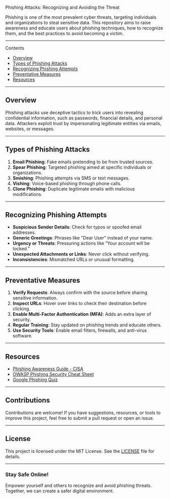 Phishing Attacks: Recognizing and Avoiding the Threat  

Phishing is one of the most prevalent cyber threats, targeting individuals and organizations to steal sensitive data. This repository aims to raise awareness and educate users about phishing techniques, how to recognize them, and the best practices to avoid becoming a victim.  

---

  Contents 
- [Overview](#overview)  
- [Types of Phishing Attacks](#types-of-phishing-attacks)  
- [Recognizing Phishing Attempts](#recognizing-phishing-attempts)  
- [Preventative Measures](#preventative-measures)  
- [Resources](#resources)  

---

## **Overview**  
Phishing attacks use deceptive tactics to trick users into revealing confidential information, such as passwords, financial details, and personal data. Attackers exploit trust by impersonating legitimate entities via emails, websites, or messages.

---

## **Types of Phishing Attacks**  
1. **Email Phishing**: Fake emails pretending to be from trusted sources.  
2. **Spear Phishing**: Targeted phishing aimed at specific individuals or organizations.  
3. **Smishing**: Phishing attempts via SMS or text messages.  
4. **Vishing**: Voice-based phishing through phone calls.  
5. **Clone Phishing**: Duplicate legitimate emails with malicious modifications.  

---

## **Recognizing Phishing Attempts**  
- **Suspicious Sender Details**: Check for typos or spoofed email addresses.  
- **Generic Greetings**: Phrases like "Dear User" instead of your name.  
- **Urgency or Threats**: Pressuring actions like “Your account will be locked.”  
- **Unexpected Attachments or Links**: Never click without verifying.  
- **Inconsistencies**: Mismatched URLs or unusual formatting.  

---

## **Preventative Measures**  
1. **Verify Requests**: Always confirm with the source before sharing sensitive information.  
2. **Inspect URLs**: Hover over links to check their destination before clicking.  
3. **Enable Multi-Factor Authentication (MFA)**: Adds an extra layer of security.  
4. **Regular Training**: Stay updated on phishing trends and educate others.  
5. **Use Security Tools**: Enable email filters, firewalls, and anti-virus software.  

---

## **Resources**  
- [Phishing Awareness Guide - CISA](https://www.cisa.gov/uscert/ncas/tips/ST04-014)  
- [OWASP Phishing Security Cheat Sheet](https://cheatsheetseries.owasp.org/cheatsheets/Phishing_Security_Cheat_Sheet.html)  
- [Google Phishing Quiz](https://phishingquiz.withgoogle.com/)  

---

## **Contributions**  
Contributions are welcome! If you have suggestions, resources, or tools to improve this project, feel free to submit a pull request or open an issue.

---

## **License**  
This project is licensed under the MIT License. See the [LICENSE](LICENSE) file for details.

---

### **Stay Safe Online!**  

Empower yourself and others to recognize and avoid phishing threats. Together, we can create a safer digital environment.  
